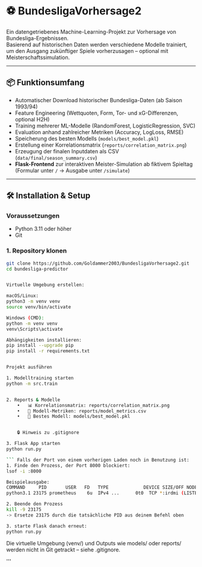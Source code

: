 # ⚽ BundesligaVorhersage2

Ein datengetriebenes Machine-Learning-Projekt zur Vorhersage von Bundesliga-Ergebnissen.  
Basierend auf historischen Daten werden verschiedene Modelle trainiert, um den Ausgang zukünftiger Spiele vorherzusagen – optional mit Meisterschaftssimulation.

---

## 📦 Funktionsumfang

- Automatischer Download historischer Bundesliga-Daten (ab Saison 1993/94)  
- Feature Engineering (Wettquoten, Form, Tor- und xG-Differenzen, optional H2H)  
- Training mehrerer ML-Modelle (RandomForest, LogisticRegression, SVC)  
- Evaluation anhand zahlreicher Metriken (Accuracy, LogLoss, RMSE)  
- Speicherung des besten Modells (`models/best_model.pkl`)  
- Erstellung einer Korrelationsmatrix (`reports/correlation_matrix.png`)  
- Erzeugung der finalen Inputdaten als CSV (`data/final/season_summary.csv`)  
- **Flask-Frontend** zur interaktiven Meister-Simulation ab fiktivem Spieltag  
  (Formular unter `/` → Ausgabe unter `/simulate`)  

---

## 🛠️ Installation & Setup

### Voraussetzungen

- Python 3.11 oder höher  
- Git  

### 1. Repository klonen

```bash
git clone https://github.com/Goldammer2003/BundesligaVorhersage2.git
cd bundesliga-predictor


Virtuelle Umgebung erstellen: 

macOS/Linux: 
python3 -m venv venv
source venv/bin/activate

Windows (CMD):
python -m venv venv
venv\Scripts\activate

Abhängigkeiten installieren: 
pip install --upgrade pip
pip install -r requirements.txt


Projekt ausführen 

1. Modelltraining starten 
python -m src.train


2. Reports & Modelle 
	•	📊 Korrelationsmatrix: reports/correlation_matrix.png
	•	🧠 Modell-Metriken: reports/model_metrics.csv
	•	🔐 Bestes Modell: models/best_model.pkl


    🔒 Hinweis zu .gitignore

3. Flask App starten
python run.py

``` Falls der Port von einem vorherigen Laden noch in Benutzung ist: 
1. Finde den Prozess, der Port 8000 blockiert: 
lsof -i :8000

Beispielausgabe:
COMMAND     PID       USER   FD   TYPE             DEVICE SIZE/OFF NODE NAME
python3.1 23175 prometheus    6u  IPv4 ...      0t0  TCP *:irdmi (LISTEN)

2. Beende den Prozess 
kill -9 23175 
-> Ersetze 23175 durch die tatsächliche PID aus deinem Befehl oben 

3. starte Flask danach erneut: 
python run.py 

```

Die virtuelle Umgebung (venv/) und Outputs wie models/ oder reports/ werden nicht in Git getrackt – siehe .gitignore.


''' 